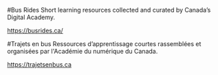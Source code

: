 #Bus Rides
Short learning resources collected and curated by Canada’s Digital Academy.

https://busrides.ca/

#Trajets en bus
Ressources d’apprentissage courtes rassemblées et organisées par l'Académie du numérique du Canada.

https://trajetsenbus.ca